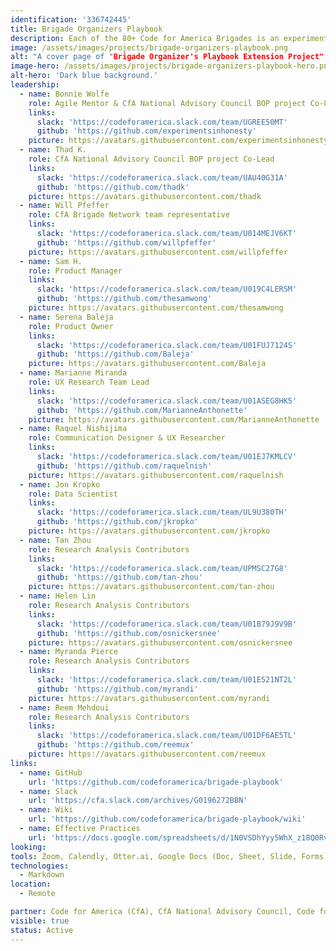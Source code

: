 ```yaml
---
identification: '336742445'
title: Brigade Organizers Playbook
description: Each of the 80+ Code for America Brigades is an experiment which generates valuable learnings and new effective processes and practices. However, Brigades and other civic tech volunteer organizations need not start from scratch. This project aims to improve existing structures and create new ones that make it easier to share replicable processes and practices so that organizers and members can iterate on each others work, improving outcomes for the whole network.
image: /assets/images/projects/brigade-organizers-playbook.png
alt: "A cover page of "Brigade Organizer's Playbook Extension Project" on a dark blue background."
image-hero: /assets/images/projects/brigade-organizers-playbook-hero.png
alt-hero: 'Dark blue background.'
leadership:
  - name: Bonnie Wolfe
    role: Agile Mentor & CfA National Advisory Council BOP project Co-Lead
    links:
      slack: 'https://codeforamerica.slack.com/team/UGREE50MT'
      github: 'https://github.com/experimentsinhonesty'
    picture: https://avatars.githubusercontent.com/experimentsinhonesty
  - name: Thad K.
    role: CfA National Advisory Council BOP project Co-Lead
    links:
      slack: 'https://codeforamerica.slack.com/team/UAU40G31A'
      github: 'https://github.com/thadk'
    picture: https://avatars.githubusercontent.com/thadk
  - name: Will Pfeffer
    role: CfA Brigade Network team representative
    links:
      slack: 'https://codeforamerica.slack.com/team/U014MEJV6KT'
      github: 'https://github.com/willpfeffer'
    picture: https://avatars.githubusercontent.com/willpfeffer
  - name: Sam H.
    role: Product Manager
    links:
      slack: 'https://codeforamerica.slack.com/team/U019C4LERSM'
      github: 'https://github.com/thesamwong'
    picture: https://avatars.githubusercontent.com/thesamwong
  - name: Serena Baleja
    role: Product Owner
    links:
      slack: 'https://codeforamerica.slack.com/team/U01FUJ7124S'
      github: 'https://github.com/Baleja'
    picture: https://avatars.githubusercontent.com/Baleja
  - name: Marianne Miranda
    role: UX Research Team Lead
    links:
      slack: 'https://codeforamerica.slack.com/team/U01ASEG8HK5'
      github: 'https://github.com/MarianneAnthonette'
    picture: https://avatars.githubusercontent.com/MarianneAnthonette
  - name: Raquel Nishijima
    role: Communication Designer & UX Researcher
    links:
      slack: 'https://codeforamerica.slack.com/team/U01EJ7KMLCV'
      github: 'https://github.com/raquelnish'
    picture: https://avatars.githubusercontent.com/raquelnish
  - name: Jon Kropko
    role: Data Scientist
    links:
      slack: 'https://codeforamerica.slack.com/team/UL9U380TH'
      github: 'https://github.com/jkropko'
    picture: https://avatars.githubusercontent.com/jkropko
  - name: Tan Zhou
    role: Research Analysis Contributors
    links:
      slack: 'https://codeforamerica.slack.com/team/UPMSC27G8'
      github: 'https://github.com/tan-zhou'
    picture: https://avatars.githubusercontent.com/tan-zhou
  - name: Helen Lin
    role: Research Analysis Contributors
    links:
      slack: 'https://codeforamerica.slack.com/team/U01B79J9V9B'
      github: 'https://github.com/osnickersnee'
    picture: https://avatars.githubusercontent.com/osnickersnee
  - name: Myranda Pierce
    role: Research Analysis Contributors
    links:
      slack: 'https://codeforamerica.slack.com/team/U01E521NT2L'
      github: 'https://github.com/myrandi'
    picture: https://avatars.githubusercontent.com/myrandi
  - name: Reem Mehdoui
    role: Research Analysis Contributors
    links:
      slack: 'https://codeforamerica.slack.com/team/U01DF6AE5TL'
      github: 'https://github.com/reemux'
    picture: https://avatars.githubusercontent.com/reemux
links:
  - name: GitHub
    url: 'https://github.com/codeforamerica/brigade-playbook'
  - name: Slack
    url: 'https://cfa.slack.com/archives/G0196272BBN'
  - name: Wiki
    url: 'https://github.com/codeforamerica/brigade-playbook/wiki'
  - name: Effective Practices
    url: 'https://docs.google.com/spreadsheets/d/1N0VSDhYyy5WhX_z18Q0RvLlGO29JGGdMxVsD4X3nFYs/edit#gid=1425278717'
looking:
tools: Zoom, Calendly, Otter.ai, Google Docs (Doc, Sheet, Slide, Forms), HackforLA.org guides
technologies:
  - Markdown
location:
  - Remote

partner: Code for America (CfA), CfA National Advisory Council, Code for Boston, Code for Charlottesville
visible: true
status: Active
---
```


